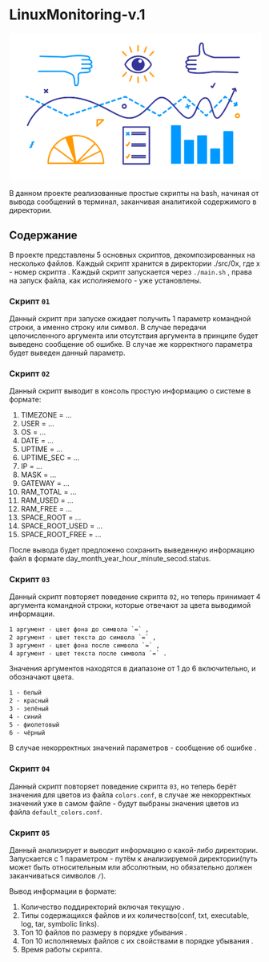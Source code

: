 # LinuxMonitoring-v.1

![monitoring](./images/monitoring.png)

В данном проекте реализованные простые скрипты на bash, начиная от вывода сообщений в терминал, заканчивая аналитикой содержимого в директории.

## Содержание

В проекте представлены 5 основных скриптов, декомпозированных на несколько файлов. Каждый скрипт хранится в директории ./src/0x, где x - номер скрипта . Каждый скрипт запускается через `./main.sh` , права на запуск файла, как исполняемого - уже установлены. 

### Скрипт `01`

Данный скрипт при запуске ожидает получить 1 параметр командной строки, а именно строку или символ. В случае передачи целочисленного аргумента или отсутствия аргумента в принципе будет выведено сообщение об ошибке.
В случае же корректного параметра будет выведен данный параметр.

### Скрипт `02`

Данный скрипт выводит в консоль простую информацию о системе в формате:
 1) TIMEZONE = ...
 2) USER = ...
 3) OS = ...
 4) DATE = ...
 5) UPTIME = ...
 6) UPTIME_SEC = ...
 7) IP = ...
 8) MASK = ...
 9) GATEWAY = ...
 10) RAM_TOTAL = ...
 11) RAM_USED = ...
 12) RAM_FREE = ...
 13) SPACE_ROOT = ...
 14) SPACE_ROOT_USED = ...
 15) SPACE_ROOT_FREE = ...

После вывода будет предложено сохранить выведенную информацию файл в формате day_month_year_hour_minute_secod.status.

### Скрипт `03`

Данный скрипт повторяет поведение скрипта `02`, но теперь принимает 4 аргумента командной строки, которые отвечают за цвета выводимой информации.

    1 аргумент - цвет фона до символа `=` , 
    2 аргумент - цвет текста до символа `=` ,
    3 аргумент - цвет фона после символа `=` ,
    4 аргумент - цвет текста после символа `=` .

Значения аргументов находятся в диапазоне от 1 до 6 включительно, и обозначают цвета.

    1 - белый
    2 - красный
    3 - зелёный
    4 - синий
    5 - фиолетовый
    6 - чёрный

В случае некорректных значений параметров - сообщение об ошибке .

### Скрипт `04`

Данный скрипт повторяет поведение скрипта `03`, но теперь берёт значения для цветов из файла `colors.conf`, в случае же некорректных значений уже в самом файле - будут выбраны значения цветов из файла `default_colors.conf`.

### Скрипт `05`

Данный анализирует и выводит информацию о какой-либо директории. Запускается с 1 параметром - путём к анализируемой директории(путь может быть относительным или абсолютным, но обязательно должен заканчиваться символов `/`).

Вывод информации в формате:
 1) Количество поддиректорий включая текущую .
 2) Типы содержащихся файлов и их количество(conf, txt, executable, log, tar, symbolic links).
 3) Топ 10 файлов по размеру в порядке убывания .
 4) Топ 10 исполняемых файлов с их свойствами в порядке убывания . 
 5) Время работы скрипта. 
